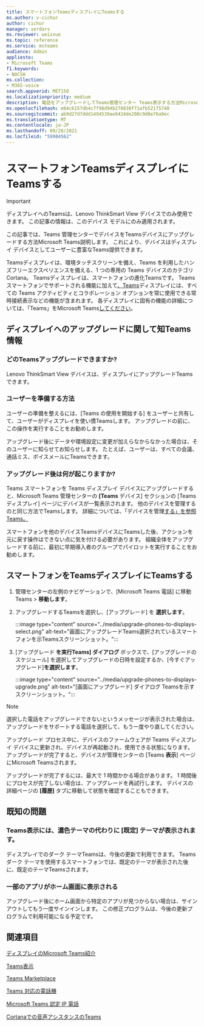 ```yaml
---
title: スマートフォンTeamsディスプレイにTeamsする
ms.author: v-cichur
author: cichur
manager: serdars
ms.reviewer: weizxue
ms.topic: reference
ms.service: msteams
audience: Admin
appliesto:
- Microsoft Teams
f1.keywords:
- NOCSH
ms.collection:
- M365-voice
search.appverid: MET150
ms.localizationpriority: medium
description: 電話をアップグレードしてTeams管理センター Teams表示する方法Microsoft Teams確認します。
ms.openlocfilehash: e84c6157db4c7f98d94b276830f71afb52175740
ms.sourcegitcommit: ab9d27d7ddd1494539ae9424de200c9d0e76a9ec
ms.translationtype: MT
ms.contentlocale: ja-JP
ms.lasthandoff: 09/28/2021
ms.locfileid: "59984562"
---
```

# <a name="upgrade-teams-phones-to-teams-displays"></a>スマートフォンTeamsディスプレイにTeamsする

> [!IMPORTANT]
> ディスプレイへのTeamsは、Lenovo ThinkSmart View デバイスでのみ使用できます。 この記事の情報は、このデバイス モデルにのみ適用されます。  

この記事では、Teams 管理センターでデバイスをTeamsデバイスにアップグレードする方法Microsoft Teams説明します。 これにより、デバイスはディスプレイ デバイスとしてユーザーに豊富なTeams提供できます。

Teamsディスプレイは、環境タッチスクリーンを備え、Teams を利用したハンズフリーエクスペリエンスを備える、1 つの専用の Teams デバイスのカテゴリCortana。 Teamsディスプレイは、スマートフォンの進化Teamsです。 Teams スマートフォンでサポートされる機能に加えて[、Teams](phones-for-teams.md#features-supported-by-teams-phones)ディスプレイには、すべての Teams アクティビティとコラボレーション オプションを常に使用できる常時接続表示などの機能が含まれます。 各ディスプレイに固有の機能の詳細については、「Teams」をMicrosoft Teams[してください](teams-displays.md)。

## <a name="what-you-need-to-know-about-upgrading-to-teams-displays"></a>ディスプレイへのアップグレードに関して知Teams情報

### <a name="which-teams-phones-can-be-upgraded"></a>どのTeamsアップグレードできますか?

Lenovo ThinkSmart View デバイスは、ディスプレイにアップグレードTeamsできます。

### <a name="how-can-i-prepare-users"></a>ユーザーを準備する方法

ユーザーの準備を整えるには[](https://support.microsoft.com/office/get-started-with-teams-displays-ff299825-7f13-4528-96c2-1d3437e6d4e6)、[Teams の使用を開始する] をユーザーと共有して、ユーザーがディスプレイを使い慣Teamsします。 アップグレードの前に、この操作を実行することをお勧めします。

アップグレード後にデータや環境設定に変更が加えらなからなかった場合は、そのユーザーに知らせてお知らせします。 たとえば、ユーザーは、すべての会議、通話ミス、ボイスメールにTeamsできます。 

### <a name="what-happens-after-the-upgrade"></a>アップグレード後は何が起こりますか?

Teams スマートフォンを Teams ディスプレイ デバイスにアップグレードすると、Microsoft Teams 管理センターの **[Teams** デバイス] セクションの [Teamsディスプレイ] ページにデバイスが一覧表示されます。 他のデバイスを管理するのと同じ方法でTeamsします。 詳細については、「デバイスを管理[する」を参照Teams。](device-management.md)

スマートフォンを他のデバイスTeamsデバイスにTeamsした後、アクションを元に戻す操作はできない点に気を付ける必要があります。 組織全体をアップグレードする前に、最初に早期導入者のグループでパイロットを実行することをお勧めします。 

## <a name="upgrade-your-teams-phones-to-teams-displays"></a>スマートフォンをTeamsディスプレイにTeamsする

1. 管理センターの左側のナビゲーションで、[Microsoft Teams 電話] に移動Teams  >  **移動します**。
2. アップグレードするTeamsを選択し、[アップグレード] を **選択します**。

    :::image type="content" source="../media/upgrade-phones-to-displays-select.png" alt-text="画面にアップグレードTeams選択されているスマートフォンを示Teamsスクリーンショット。":::

3. [アップグレード **を実行Teams] ダイアログ** ボックスで、[アップグレードのスケジュール] を選択してアップグレードの日時を設定するか、[今すぐアップグレード]**を選択します**。

    :::image type="content" source="../media/upgrade-phones-to-displays-upgrade.png" alt-text="[画面にアップグレード] ダイアログ Teamsを示すスクリーンショット。":::

> [!NOTE]
> 選択した電話をアップグレードできないというメッセージが表示された場合は、アップグレードをサポートする電話を選択して、もう一度[](#which-teams-phones-can-be-upgraded)やり直してください。

アップグレード プロセス中に、デバイスのファームウェアが Teams ディスプレイ デバイスに更新され、デバイスが再起動され、使用できる状態になります。 アップグレードが完了すると、デバイスが管理センターの [Teams **表示**] ページにMicrosoft Teamsされます。

アップグレードが完了するには、最大で 1 時間かかる場合があります。 1 時間後にプロセスが完了しない場合は、アップグレードを再試行します。 デバイスの詳細ページの **[履歴]** タブに移動して状態を確認することもできます。

## <a name="known-issues"></a>既知の問題

### <a name="teams-displays-have-the-default-theme-instead-of-the-dark-theme"></a>Teams表示には、濃色テーマの代わりに [既定] テーマが表示されます。

ディスプレイでのダーク テーマTeamsは、今後の更新で利用できます。 Teamsダーク テーマを使用するスマートフォンでは、既定のテーマが表示された後に、既定のテーマTeamsされます。

### <a name="some-apps-are-missing-from-the-home-screen"></a>一部のアプリがホーム画面に表示される

アップグレード後にホーム画面から特定のアプリが見つからない場合は、サインアウトしてもう一度サインインします。 この修正プログラムは、今後の更新プログラムで利用可能になる予定です。

## <a name="see-also"></a>関連項目

[ディスプレイのMicrosoft Teams紹介](https://techcommunity.microsoft.com/t5/microsoft-teams-blog/introducing-microsoft-teams-displays/ba-p/1505437)

[Teams表示](teams-displays.md)

[Teams Marketplace](https://office.com/teamsdevices)

[Teams 対応の電話機](phones-for-teams.md)

[Microsoft Teams 認定 IP 電話](teams-ip-phones.md)

[Cortanaでの音声アシスタンスのTeams](../cortana-in-teams.md)